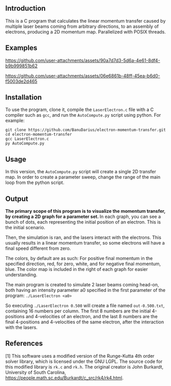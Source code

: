 ## Introduction
This is a C program that calculates the linear momentum transfer caused by multiple laser beams coming from arbitrary directions, to an assembly of electrons, producing a 2D momentum map.
Parallelized with POSIX threads.

## Examples

https://github.com/user-attachments/assets/90a7d7d3-5d6a-4e61-8df4-b9b999851b62

https://github.com/user-attachments/assets/06e6861b-48ff-45ea-b6d0-f5003de2d465

## Installation
To use the program, clone it, compile the `LaserElectron.c` file with a C compiler such as `gcc`, and run the `AutoCompute.py` script using python. For example:
```
git clone https://github.com/BanuDarius/electron-momentum-transfer.git
cd electron-momentum-transfer
gcc LaserElectron.c
py AutoCompute.py
```

## Usage
In this version, the `AutoCompute.py` script will create a single 2D transfer map. In order to create a parameter sweep, change the range of the main loop from the python script.

## Output
<b> The primary scope of this program is to visualize the momentum transfer, by creating a 2D graph for a parameter set. </b> In each graph, you can see a bunch of dots, each representing the initial position of an electron. This is the initial scenario. 

Then, the simulation is ran, and the lasers interact with the electrons. This usually results in a linear momentum transfer, so some electrons will have a final speed different from zero.

The colors, by default are as such: For positive final momentum in the specified direction, red, for zero, white, and for negative final momentum, blue. The color map is included in the right of each graph for easier understanding.

The main program is created to simulate 2 laser beams coming head-on, both having an intensity parameter a0 specified in the first parameter of the program: `./LaserElectron <a0>`

So executing `./LaserElectron 0.500` will create a file named `out-0.500.txt`, containing 16 numbers per column. The first 8 numbers are the initial 4-positions and 4-velocities of an electron, and the last 8 numbers are the final 4-positions and 4-velocities of the same electron, after the interaction with the lasers.



## References
[1] This software uses a modified version of the Runge-Kutta 4th order solver library, which is licensed under the GNU LGPL. The source code for this modified library is `rk.c` and `rk.h`. The original creator is John Burkardt, University of South Carolina, https://people.math.sc.edu/Burkardt/c_src/rk4/rk4.html.

